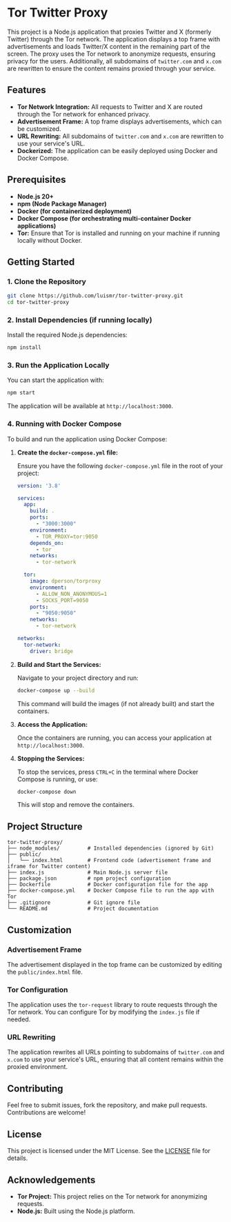 # Tor Twitter Proxy

This project is a Node.js application that proxies Twitter and X (formerly Twitter) through the Tor network. The application displays a top frame with advertisements and loads Twitter/X content in the remaining part of the screen. The proxy uses the Tor network to anonymize requests, ensuring privacy for the users. Additionally, all subdomains of `twitter.com` and `x.com` are rewritten to ensure the content remains proxied through your service.

## Features

- **Tor Network Integration:** All requests to Twitter and X are routed through the Tor network for enhanced privacy.
- **Advertisement Frame:** A top frame displays advertisements, which can be customized.
- **URL Rewriting:** All subdomains of `twitter.com` and `x.com` are rewritten to use your service's URL.
- **Dockerized:** The application can be easily deployed using Docker and Docker Compose.

## Prerequisites

- **Node.js 20+**
- **npm (Node Package Manager)**
- **Docker (for containerized deployment)**
- **Docker Compose (for orchestrating multi-container Docker applications)**
- **Tor:** Ensure that Tor is installed and running on your machine if running locally without Docker.

## Getting Started

### 1. Clone the Repository

```bash
git clone https://github.com/luismr/tor-twitter-proxy.git
cd tor-twitter-proxy
```

### 2. Install Dependencies (if running locally)

Install the required Node.js dependencies:

```bash
npm install
```

### 3. Run the Application Locally

You can start the application with:

```bash
npm start
```

The application will be available at `http://localhost:3000`.

### 4. Running with Docker Compose

To build and run the application using Docker Compose:

1. **Create the `docker-compose.yml` file:**

   Ensure you have the following `docker-compose.yml` file in the root of your project:

   ```yaml
   version: '3.8'

   services:
     app:
       build: .
       ports:
         - "3000:3000"
       environment:
         - TOR_PROXY=tor:9050
       depends_on:
         - tor
       networks:
         - tor-network

     tor:
       image: dperson/torproxy
       environment:
         - ALLOW_NON_ANONYMOUS=1
         - SOCKS_PORT=9050
       ports:
         - "9050:9050"
       networks:
         - tor-network

   networks:
     tor-network:
       driver: bridge
   ```

2. **Build and Start the Services:**

   Navigate to your project directory and run:

   ```bash
   docker-compose up --build
   ```

   This command will build the images (if not already built) and start the containers.

3. **Access the Application:**

   Once the containers are running, you can access your application at `http://localhost:3000`.

4. **Stopping the Services:**

   To stop the services, press `CTRL+C` in the terminal where Docker Compose is running, or use:

   ```bash
   docker-compose down
   ```

   This will stop and remove the containers.

## Project Structure

```
tor-twitter-proxy/
├── node_modules/         # Installed dependencies (ignored by Git)
├── public/
│   └── index.html        # Frontend code (advertisement frame and iframe for Twitter content)
├── index.js              # Main Node.js server file
├── package.json          # npm project configuration
├── Dockerfile            # Docker configuration file for the app
├── docker-compose.yml    # Docker Compose file to run the app with Tor
├── .gitignore            # Git ignore file
└── README.md             # Project documentation
```

## Customization

### Advertisement Frame

The advertisement displayed in the top frame can be customized by editing the `public/index.html` file.

### Tor Configuration

The application uses the `tor-request` library to route requests through the Tor network. You can configure Tor by modifying the `index.js` file if needed.

### URL Rewriting

The application rewrites all URLs pointing to subdomains of `twitter.com` and `x.com` to use your service's URL, ensuring that all content remains within the proxied environment.

## Contributing

Feel free to submit issues, fork the repository, and make pull requests. Contributions are welcome!

## License

This project is licensed under the MIT License. See the [LICENSE](LICENSE) file for details.

## Acknowledgements

- **Tor Project:** This project relies on the Tor network for anonymizing requests.
- **Node.js:** Built using the Node.js platform.


